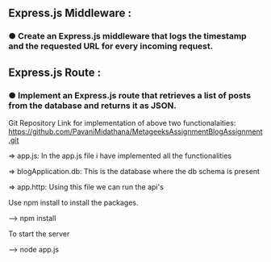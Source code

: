 ## Express.js Middleware :
### ● Create an Express.js middleware that logs the timestamp and the requested URL for every incoming request.

## Express.js Route :
### ● Implement an Express.js route that retrieves a list of posts from the database and returns it as JSON.


Git Repository Link for implementation of above two functionalaities:
https://github.com/PavaniMidathana/MetageeksAssignmentBlogAssignment.git 

=> app.js: In the app.js file i have implemented all the functionalities

=> blogApplication.db: This is the database where the db schema is present

=> app.http: Using this file we can run the api's 

Use npm install to install the packages.

--> npm install

To start the server

--> node app.js
